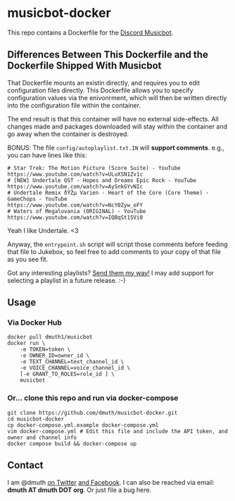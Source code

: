 
# musicbot-docker

This repo contains a Dockerfile for the <a href="https://github.com/Just-Some-Bots/MusicBot">Discord Musicbot</a>.


## Differences Between This Dockerfile and the Dockerfile Shipped With Musicbot

That Dockerfile mounts an existin directly, and requires you to edit configuration files directly.
This Dockerfile allows you to specify configuration values via the enivonrment, which will then
be written directly into the configuration file within the container.

The end result is that this container will have no external side-effects.  All changes made and
packages downloaded will stay within the container and go away when the container is destroyed.

BONUS: The file `config/autoplaylist.txt.IN` will **support comments**.  e.g., you can have lines like this:

```
# Star Trek: The Motion Picture (Score Suite) - YouTube
https://www.youtube.com/watch?v=ULuXSN1Zv1c
# [NEW] Undertale OST - Hopes and Dreams Epic Rock - YouTube
https://www.youtube.com/watch?v=AySnkGYvNIc
# Undertale Remix ðŸŽµ Varien - Heart of the Core (Core Theme) - GameChops - YouTube
https://www.youtube.com/watch?v=NcY0Zyw_oFY
# Waters of Megalovania (ORIGINAL) - YouTube
https://www.youtube.com/watch?v=IQBqSt15Vi0
```

Yeah I like Undertale. <3

Anyway, the `entrypoint.sh` script will script those comments before feeding that file to 
Jukebox, so feel free to add comments to your copy of that file as you see fit.

Got any interesting playlists? <a href="https://github.com/dmuth/musicbot-docker/issues/new">Send them my way!</a>
I may add support for selecting a playlist in a future release. :-)


## Usage


### Via Docker Hub

```
docker pull dmuth1/musicbot
docker run \
	-e TOKEN=token \
	-e OWNER_ID=owner_id \
	-e TEXT_CHANNEL=text_channel_id \
	-e VOICE_CHANNEL=voice_channel_id \
	[-e GRANT_TO_ROLES=role_id ] \
	musicbot
```


### Or... clone this repo and run via docker-compose

```
git clone https://github.com/dmuth/musicbot-docker.git
cd musicbot-docker
cp docker-compose.yml.example docker-compose.yml
vim docker-compose.yml # Edit this file and include the API token, and owner and channel info
docker compose build && docker-compose up
```

## Contact

I am @dmuth <a href="https://twitter.com/dmuth">on Twitter</a> <a href="https://facebook.com/dmuth">and Facebook</a>.
I can also be reached via email: **dmuth AT dmuth DOT org**.
Or just file a bug here. 


